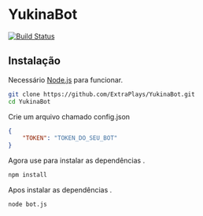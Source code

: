 # YukinaBot

[![Build Status](https://travis-ci.org/joemccann/dillinger.svg?branch=master)](https://github.com/ExtraPlays/YukinaBot/)

## Instalação 

Necessário [Node.js](https://nodejs.org/) para funcionar.

```sh
git clone https://github.com/ExtraPlays/YukinaBot.git
cd YukinaBot
```
 Crie um arquivo chamado config.json

```json
{
    "TOKEN": "TOKEN_DO_SEU_BOT"
}
```
 Agora use para instalar as dependências .
```sh
npm install
```
 Apos instalar as dependências .
```sh
node bot.js
```

